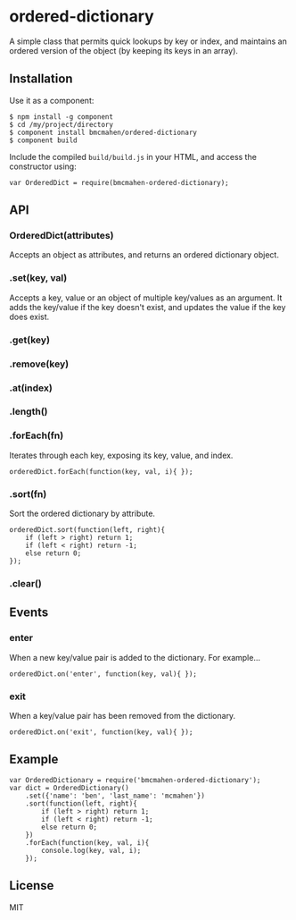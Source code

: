 
# ordered-dictionary

 A simple class that permits quick lookups by key or index, and maintains an ordered version of the object (by keeping its keys in an array).

## Installation

Use it as a component:

	$ npm install -g component
	$ cd /my/project/directory
	$ component install bmcmahen/ordered-dictionary
	$ component build

Include the compiled `build/build.js` in your HTML, and access the constructor using:

	var OrderedDict = require(bmcmahen-ordered-dictionary);

## API

### OrderedDict(attributes)

Accepts an object as attributes, and returns an ordered dictionary object.

### .set(key, val)

Accepts a key, value or an object of multiple key/values as an argument. It adds the key/value if the key doesn't exist, and updates the value if the key does exist.

### .get(key)

### .remove(key)

### .at(index)

### .length()

### .forEach(fn)

Iterates through each key, exposing its key, value, and index.

	orderedDict.forEach(function(key, val, i){ });

### .sort(fn)

Sort the ordered dictionary by attribute.

	orderedDict.sort(function(left, right){
		if (left > right) return 1;
		if (left < right) return -1;
		else return 0;
	});

### .clear()

## Events

### enter

When a new key/value pair is added to the dictionary. For example...

	orderedDict.on('enter', function(key, val){ });

### exit

When a key/value pair has been removed from the dictionary.

	orderedDict.on('exit', function(key, val){ });

## Example

	var OrderedDictionary = require('bmcmahen-ordered-dictionary');
	var dict = OrderedDictionary()
		.set({'name': 'ben', 'last_name': 'mcmahen'})
		.sort(function(left, right){
			if (left > right) return 1;
			if (left < right) return -1;
			else return 0;
		})
		.forEach(function(key, val, i){
			console.log(key, val, i);
		});

## License

  MIT
